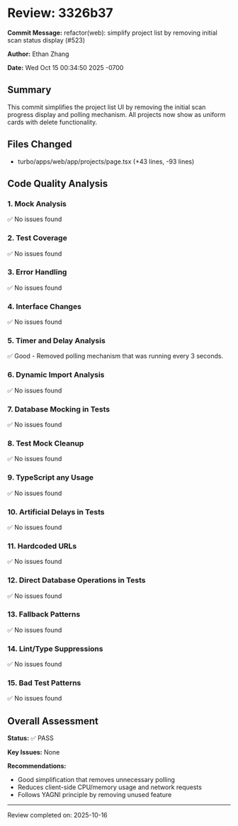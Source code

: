 # Review: 3326b37

**Commit Message:** refactor(web): simplify project list by removing initial scan status display (#523)

**Author:** Ethan Zhang

**Date:** Wed Oct 15 00:34:50 2025 -0700

## Summary

This commit simplifies the project list UI by removing the initial scan progress display and polling mechanism. All projects now show as uniform cards with delete functionality.

## Files Changed

- turbo/apps/web/app/projects/page.tsx (+43 lines, -93 lines)

## Code Quality Analysis

### 1. Mock Analysis
✅ No issues found

### 2. Test Coverage
✅ No issues found

### 3. Error Handling
✅ No issues found

### 4. Interface Changes
✅ No issues found

### 5. Timer and Delay Analysis
✅ Good - Removed polling mechanism that was running every 3 seconds.

### 6. Dynamic Import Analysis
✅ No issues found

### 7. Database Mocking in Tests
✅ No issues found

### 8. Test Mock Cleanup
✅ No issues found

### 9. TypeScript any Usage
✅ No issues found

### 10. Artificial Delays in Tests
✅ No issues found

### 11. Hardcoded URLs
✅ No issues found

### 12. Direct Database Operations in Tests
✅ No issues found

### 13. Fallback Patterns
✅ No issues found

### 14. Lint/Type Suppressions
✅ No issues found

### 15. Bad Test Patterns
✅ No issues found

## Overall Assessment

**Status:** ✅ PASS

**Key Issues:** None

**Recommendations:**
- Good simplification that removes unnecessary polling
- Reduces client-side CPU/memory usage and network requests
- Follows YAGNI principle by removing unused feature

---
Review completed on: 2025-10-16
